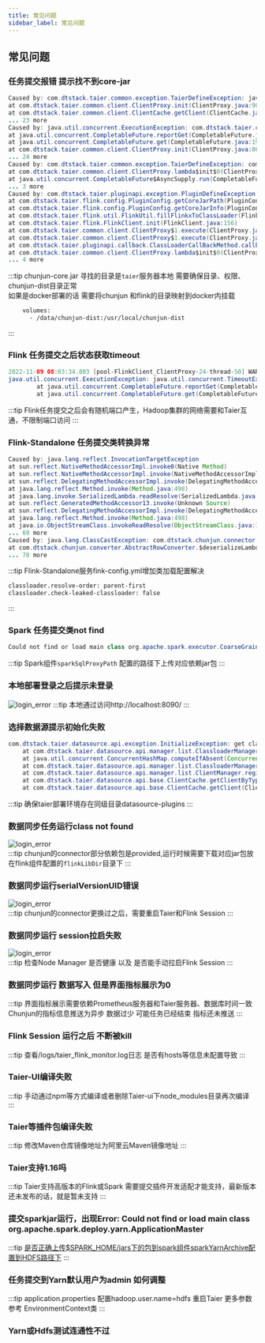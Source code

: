 ```yaml
---
title: 常见问题
sidebar_label: 常见问题
---
```



## 常见问题

### 任务提交报错 提示找不到core-jar
```java
Caused by: com.dtstack.taier.common.exception.TaierDefineException: java.util.concurrent.ExecutionException: com.dtstack.taier.common.exception.TaierDefineException: com.dtstack.taier.pluginapi.exception.PluginDefineException: Can not find chunjun core jar in path: /usr/local/chunjun-dist
at com.dtstack.taier.common.client.ClientProxy.init(ClientProxy.java:90)
at com.dtstack.taier.common.client.ClientCache.getClient(ClientCache.java:102)
... 23 more
Caused by: java.util.concurrent.ExecutionException: com.dtstack.taier.common.exception.TaierDefineException: com.dtstack.taier.pluginapi.exception.PluginDefineException: Can not find chunjun core jar in path: /usr/local/chunjun-dist
at java.util.concurrent.CompletableFuture.reportGet(CompletableFuture.java:357)
at java.util.concurrent.CompletableFuture.get(CompletableFuture.java:1915)
at com.dtstack.taier.common.client.ClientProxy.init(ClientProxy.java:86)
... 24 more
Caused by: com.dtstack.taier.common.exception.TaierDefineException: com.dtstack.taier.pluginapi.exception.PluginDefineException: Can not find chunjun core jar in path: /usr/local/chunjun-dist
at com.dtstack.taier.common.client.ClientProxy.lambda$init$0(ClientProxy.java:84)
at java.util.concurrent.CompletableFuture$AsyncSupply.run(CompletableFuture.java:1590)
... 3 more
Caused by: com.dtstack.taier.pluginapi.exception.PluginDefineException: Can not find chunjun core jar in path: /usr/local/chunjun-dist
at com.dtstack.taier.flink.config.PluginConfig.getCoreJarPath(PluginConfig.java:106)
at com.dtstack.taier.flink.config.PluginConfig.getCoreJarInfo(PluginConfig.java:83)
at com.dtstack.taier.flink.util.FlinkUtil.fillFlinkxToClassLoader(FlinkUtil.java:272)
at com.dtstack.taier.flink.FlinkClient.init(FlinkClient.java:156)
at com.dtstack.taier.common.client.ClientProxy$1.execute(ClientProxy.java:79)
at com.dtstack.taier.common.client.ClientProxy$1.execute(ClientProxy.java:76)
at com.dtstack.taier.pluginapi.callback.ClassLoaderCallBackMethod.callbackAndReset(ClassLoaderCallBackMethod.java:31)
at com.dtstack.taier.common.client.ClientProxy.lambda$init$0(ClientProxy.java:76)
... 4 more
```
:::tip 
chunjun-core.jar 寻找的目录是`taier`服务器本地 需要确保目录、权限、chunjun-dist目录正常  
如果是docker部署的话 需要将chunjun 和flink的目录映射到docker内挂载  
```xml
    volumes:
      - /data/chunjun-dist:/usr/local/chunjun-dist
```
:::


### Flink 任务提交之后状态获取timeout
```java
2022-11-09 08:03:34.803 [pool-FlinkClient_ClientProxy-24-thread-50] WARN  o.a.flink.client.program.rest.RestClusterClient [RestClusterClient.java:699] - Could not retrieve the web interface URL for the cluster.
java.util.concurrent.ExecutionException: java.util.concurrent.TimeoutException
        at java.util.concurrent.CompletableFuture.reportGet(CompletableFuture.java:357)
        at java.util.concurrent.CompletableFuture.get(CompletableFuture.java:1908)
```

:::tip
Flink任务提交之后会有随机端口产生，Hadoop集群的网络需要和Taier互通，不限制端口访问
:::


### Flink-Standalone 任务提交类转换异常
```java
Caused by: java.lang.reflect.InvocationTargetException
at sun.reflect.NativeMethodAccessorImpl.invoke0(Native Method)
at sun.reflect.NativeMethodAccessorImpl.invoke(NativeMethodAccessorImpl.java:62)
at sun.reflect.DelegatingMethodAccessorImpl.invoke(DelegatingMethodAccessorImpl.java:43)
at java.lang.reflect.Method.invoke(Method.java:498)
at java.lang.invoke.SerializedLambda.readResolve(SerializedLambda.java:230)
at sun.reflect.GeneratedMethodAccessor13.invoke(Unknown Source)
at sun.reflect.DelegatingMethodAccessorImpl.invoke(DelegatingMethodAccessorImpl.java:43)
at java.lang.reflect.Method.invoke(Method.java:498)
at java.io.ObjectStreamClass.invokeReadResolve(ObjectStreamClass.java:1275)
... 69 more
Caused by: java.lang.ClassCastException: com.dtstack.chunjun.connector.jdbc.converter.JdbcColumnConverter cannot be cast to com.dtstack.chunjun.converter.AbstractRowConverter
at com.dtstack.chunjun.converter.AbstractRowConverter.$deserializeLambda$(AbstractRowConverter.java:54)
... 78 more

```
:::tip
Flink-Standalone服务fink-config.yml增加类加载配置解决  
```xml
classloader.resolve-order: parent-first
classloader.check-leaked-classloader: false
```
:::


### Spark 任务提交类not find
```java
Could not find or load main class org.apache.spark.executor.CoarseGrainedExecutorBackend
```
:::tip
Spark组件`sparkSqlProxyPath` 配置的路径下上传对应依赖jar包
:::


### 本地部署登录之后提示未登录
![login_error](../../static/img/example/login_error.png)
:::tip
本地通过访问http://localhost:8090/
:::


### 选择数据源提示初始化失败
```java
com.dtstack.taier.datasource.api.exception.InitializeException: get classloader error, pluginName: mysql5
	at com.dtstack.taier.datasource.api.manager.list.ClassloaderManager.lambda$getClassloaderByPluginName$0(ClassloaderManager.java:184)
	at java.util.concurrent.ConcurrentHashMap.computeIfAbsent(ConcurrentHashMap.java:1660)
	at com.dtstack.taier.datasource.api.manager.list.ClassloaderManager.getClassloaderByPluginName(ClassloaderManager.java:178)
	at com.dtstack.taier.datasource.api.manager.list.ClientManager.registerClient(ClientManager.java:90)
	at com.dtstack.taier.datasource.api.base.ClientCache.getClientByType(ClientCache.java:74)
	at com.dtstack.taier.datasource.api.base.ClientCache.getClient(ClientCache.java:78)
```

:::tip 
确保taier部署环境存在同级目录datasource-plugins
:::

### 数据同步任务运行class not found

![login_error](../../static/img/example/class_not_find.png)  
:::tip 
chunjun的connector部分依赖包是provided,运行时候需要下载对应jar包放在flink组件配置的`flinkLibDir`目录下
:::

### 数据同步运行serialVersionUID错误

![login_error](../../static/img/example/versionuid.png)  
:::tip 
chunjun的connector更换过之后，需要重启Taier和Flink Session
:::

### 数据同步运行 session拉启失败

![login_error](../../static/img/example/session_launch.png)  
:::tip 
检查Node Manager 是否健康 以及 是否能手动拉启Flink Session
:::

### 数据同步运行 数据写入 但是界面指标展示为0

:::tip 
界面指标展示需要依赖Prometheus服务器和Taier服务器、数据库时间一致  
Chunjun的指标信息推送为异步 数据过少 可能任务已经结束 指标还未推送
:::

### Flink Session 运行之后 不断被kill

:::tip 
查看/logs/taier_flink_monitor.log日志 是否有hosts等信息未配置导致
:::

### Taier-UI编译失败

:::tip 
手动通过npm等方式编译或者删除Taier-ui下node_modules目录再次编译
:::

### Taier等插件包编译失败

:::tip 
修改Maven仓库镜像地址为阿里云Maven镜像地址
:::

### Taier支持1.16吗

:::tip 
Taier支持高版本的Flink或Spark 需要提交插件开发适配才能支持，最新版本还未发布的话，就是暂未支持
:::

### 提交sparkjar运行，出现Error: Could not find or load main class org.apache.spark.deploy.yarn.ApplicationMaster

:::tip
[是否正确上传$SPARK_HOME/jars下的包到spark组件sparkYarnArchive配置到HDFS路径下](https://dtstack.github.io/Taier/docs/functions/component/spark#%E8%87%AA%E5%AE%9A%E4%B9%89%E5%8F%82%E6%95%B0)
:::

### 任务提交到Yarn默认用户为admin 如何调整

:::tip 
application.properties 配置hadoop.user.name=hdfs 重启Taier  更多参数参考 EnvironmentContext类
:::

### Yarn或Hdfs测试连通性不过
